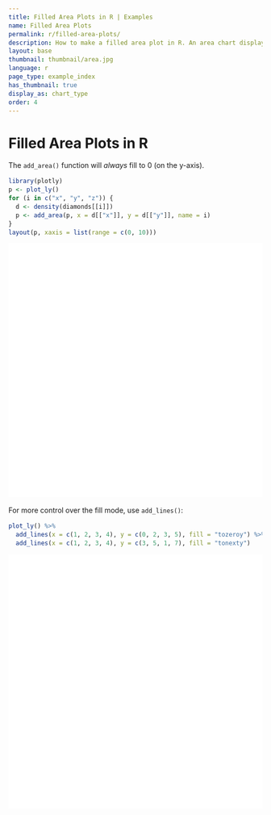 ```yaml
---
title: Filled Area Plots in R | Examples
name: Filled Area Plots
permalink: r/filled-area-plots/
description: How to make a filled area plot in R. An area chart displays a solid color between the traces of a graph.
layout: base
thumbnail: thumbnail/area.jpg
language: r
page_type: example_index
has_thumbnail: true
display_as: chart_type
order: 4
---
```




# Filled Area Plots in R

The `add_area()` function will *always* fill to 0 (on the y-axis).


```r
library(plotly)
p <- plot_ly()
for (i in c("x", "y", "z")) {
  d <- density(diamonds[[i]])
  p <- add_area(p, x = d[["x"]], y = d[["y"]], name = i)
}
layout(p, xaxis = list(range = c(0, 10)))
```

![plot of chunk unnamed-chunk-2](figure/unnamed-chunk-2-1.png)



For more control over the fill mode, use `add_lines()`:


```r
plot_ly() %>%
  add_lines(x = c(1, 2, 3, 4), y = c(0, 2, 3, 5), fill = "tozeroy") %>%
  add_lines(x = c(1, 2, 3, 4), y = c(3, 5, 1, 7), fill = "tonexty")
```

![plot of chunk unnamed-chunk-4](figure/unnamed-chunk-4-1.png)

